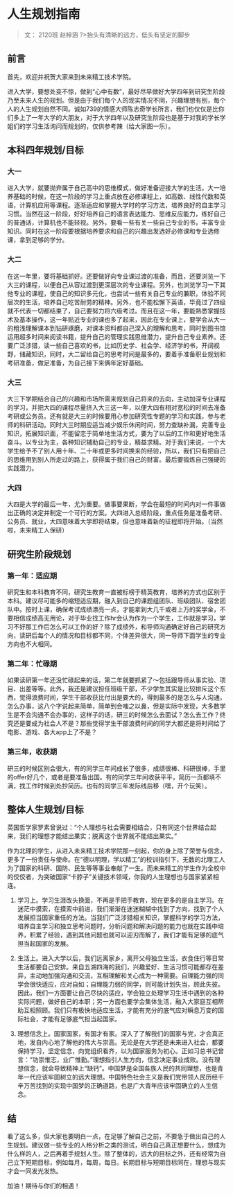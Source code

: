 # 人生规划指南
> 文： 2120班 赵梓涵
?>抬头有清晰的远方，低头有坚定的脚步
## 前言
首先，欢迎并祝贺大家来到未来精工技术学院。

进入大学，要想处变不惊，做到“心中有数”，最好尽早做好大学四年到研究生阶段乃至未来人生的规划。但是由于我们每个人的现实情况不同，兴趣理想有别，每个人的人生规划自然不同。诚如739的情感大师陈志奇学长所言，我们也仅仅是比你们多上了一年大学的大朋友，对于大学四年以及研究生阶段也是基于对我的学长学姐们的学习生活询问而规划的，仅供参考辣（给大家图一乐）。

## 本科四年规划/目标
### 大一
进入大学，就要抛弃属于自己高中的思维模式，做好准备迎接大学的生活。大一培养基础的时候，在这一阶段的学习上重点放在必修课程上，如高数、线性代数和英语，计算机应用等课程。逐渐适应和掌握大学时的学习方法，培养良好的自主学习习惯。当然在这一阶段，好好培养自己的语言表达能力、思维反应能力，练好自己的普通话，计算机也不能轻视。另外，要看一些有关一些自己专业的书，丰富专业知识。同时在这一阶段要根据培养要求和自己的兴趣出发选好必修课和专业选修课，拿到足够的学分。

### 大二
在这一年里，要将基础抓好。还要做好向专业课过渡的准备，而且，还要浏览一下大三的课程，以便自己从容过渡到更深层次的专业课程。另外，也浏览学习一下其他专业的课程，使自己的知识多元化，也尝试一些有关自己专业的兼职，体验不同层次的生活，培养自己吃苦耐劳的精神。另外，也不能松懈下英语，毕竟过了四级就不代表一切都结束了，自己要努力将六级考过。而且在这一年，要能熟悉掌握技术及基本操作，这一年贴近专业的课也多了起来，因此在专业课上，要学会从大一的粗浅理解课本到钻研琢磨，对课本资料都自己深入的理解和思考，同时到图书馆运用超多时间来阅读书籍，提升自己的管理实践思维潜力，提升自己专业素养。还要广泛涉猎，读一些自己喜欢的书，比如历史学、社会学、经济学的书，开阔视野，储藏知识，同时，大二留给自己的思考时间是最多的，要着手准备职业规划和考研准备，做足准备，为自己接下来俩年定好基础。
### 大三
大三下学期结合自己的兴趣和市场所需来规划自己将来的去向，主动加深专业课程的学习，并把大四的课程尽量挤入大三这一年，以便大四有相对宽松的时间去准备考研或公务员。还有就是大三的时候要用心参加研究性专题的学习和实践，参与老师的科研活动。同时大三时期应适当减少娱乐休闲时间，努力查缺补漏，完善专业知识，拓展知识面，不能留恋于简单地生活方式，要为了以后的工作和更好地生活奋斗。以专业为主，各种知识辅助自己的专业，精益求精。对于我们来说，一个大学生给予不了别人用十年、二十年或更多时间换来的经验，所以，我们只有把自己的思维用到别人所走过的路上，获得属于我们自己的财富。最后要锻炼自己强硬的实践潜力。

### 大四
大四是大学的最后一年，尤为重要。做事要果断，学会在最短的时间内对一件事做出正确的决定并制定一个可行的方案。大四进入总结阶段，重点任务是准备考研、公务员、就业，大四意味着大学即将结束，但也意味着新的征程即将开始。（当然啦，未来精工人保研）

## 研究生阶段规划
### 第一年：适应期
研究生和本科教育不同，研究生教育一直被标榜于精英教育，培养的方式也区别于本科。建议尽可能多的缩短适应期，融入到自己的课题组团队、班级团队、宿舍团队中。按时上课，确保考试成绩漂亮一点，才能拿到大几千或者上万的奖学金，不要相信成绩高无用论，对于毕业找工作hr会认为作为一个学生，工作就是学习，学习不好那工作后怎么可以工作的好？除了成绩外，和导师沟通确定好自己的研究方向，读研后每个人的情况和目标都不同，个体差异很大，同一导师下面学生的专业方向也不大相同。
### 第二年：忙碌期
如果读研第一年还没忙碌起来的话，第二年就要抓紧了～包括跟导师从事实验、项目、出差等等。此外，我还是建议担任班级干部，不少学生其实是比较排斥这个东西，觉得浪费时间，学生干部收获比付出是要大的，得到最多的是怎么与人沟通，怎么办事，这八个字说起来简单，简单到会嗤之以鼻，但是实际中发现，大多数学生是不会沟通不会办事的，这样子的话，研三的时候怎么去面试？怎么去工作？终究还是要成为社会人不是？那些觉得学生干部浪费时间的同学大都还是将时间给了电影、游戏、各大app上了不是？
### 第三年，收获期
研三的时候区别会很大，有的同学三年间成长了很多，成绩很棒、科研很棒，手里的offer好几个，或者是要准备出国。有的同学三年间收获平平，简历一页都填不满，找工作时候到处抄简历。也有的同学三年发际线后移（嘿，开个玩笑）。

## 整体人生规划/目标
英国哲学家罗素曾说过：“个人理想与社会需要相结合，只有同这个世界结合起来，我们的理想才能结出果实；脱离这个世界就不能结出果实。”

作为北理的学生，从进入未来精工技术学院那一刻起，你的身上除了荣誉与信念，更多了一份责任与使命。在“德以明理，学以精工”的校训指引下，无数的北理工人为了国家的科研、国防、民生等等事业奉献了一生。而未来精工的学生作为全校中的佼佼者，为突破国家“卡脖子”关键技术领域，你我的人生理想也与国家紧紧相连。

1. 学习上。学习生涯改头换面，不再是手把手教育，现在更多的是自主学习。在迷茫中摸索，在摸索中前进，我们渐渐在迷迷糊糊中找到了方向，找到了个人发展担当国家重任的方法。当我们广泛涉猎相关知识，掌握科学的学习方法，培养自主学习和独立思考问题时，分析问题和解决问题的能力也就在实践中培养，积累了经验，遇到其他问题也就可以迎刃而解了，我们才能有足够的底气担当起国家的发展。

2. 生活上。进入大学以后，我们远离家乡，离开父母独立生活，衣食住行等日常生活都要自己安排。来自五湖四海的我们，兴趣爱好、生活习惯可能都存在差异，主动地加强沟通和交流，互相理解和关心成为一种需要。自理能力强的同学会很快适应，应对自如；自理能力弱的同学，则可能计划失当，顾此失彼。因此，我们一方面要让自己尽快的适应，学会独立处理学习生活中遇到的各种实际问题，做好自己的本职；另一方面也要学会集体生活，融入大家庭互相帮助互相照顾。我们只有极快地适应生活，才能有充分的底气应对瞬息万变的国际社会，才能有足够底气担当起国家。

3. 理想信念上。国家国家，有国才有家。深入了了解我们的国家与党，才会真正地，发自内心地了解他的伟大与崇高。无论是在大学还是未来进入社会，都要保持学习，坚定信念，向党组织看齐，以为国家服务为初心。正如习总书记曾言：“功崇惟志，业广惟勤。”理想指引人生方向，信念决定事业成败。没有理想信念，就会导致精神上“缺钙”。中国梦是全国各族人民的共同理想，也是青年一代应该牢固树立的远大理想。中国特色社会主义是我们党带领人民历经千辛万苦找到的实现中国梦的正确道路，也是广大青年应该牢固确立的人生信念。


## 结
看了这么多，但大家也要明白一点，在足够了解自己之前，不要急于做出自己的人生规划。建议做一些专业的人格分析之类的测试，明白自己真正想要什么，想成为什么样的人，之后再着手规划人生。除了整体的，远大的目标之外，还有经常为自己立下短期目标，例如每月，每周，每日。长期目标与短期目标同在，理想与现实才会一同发光发热。

加油！期待与你们的相遇！
